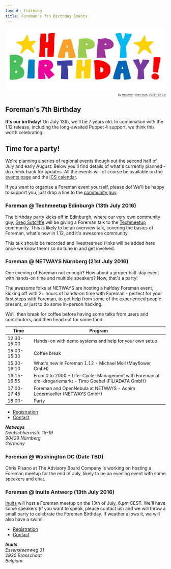 ```yaml
---
layout: training
title: Foreman's 7th Birthday Events
---
```


<div class='col-md-6 pull-right'>
<img src="/static/images/birthday.png" title="IHappy Birthday" />
<p style="font-size:8px;text-align:right">By <a href="//commons.wikimedia.org/wiki/User:Hendrike" title="User:Hendrike">Hendrike</a> - <span class="int-own-work" lang="en"><a href='https://commons.wikimedia.org/w/index.php?curid=3259208'>Own work</a></span>, <a title="Creative Commons Attribution-Share Alike 3.0" href="http://creativecommons.org/licenses/by-sa/3.0/">CC BY-SA 3.0</a></p>
</div>

## Foreman's 7th Birthday

**It's our birthday!** On July 13th, we'll be 7 years old. In combination with
the 1.12 release, including the long-awaited Puppet 4 support, we think this
worth celebrating!

## Time for a party!

We're planning a series of regional events though out the second half of July
and early August. Below you'll find details of what's currently planned - do
check back for updates. All the events will of course be available on the
[events page](/events) and the [ICS calendar](/events/all.ics).

If you want to organise a Foreman event yourself, please do! We'll be happy to
support you, just drop a line to the [community
guy](mailto:community@emeraldreverie.org).

### Foreman @ Techmeetup Edinburgh (13th July 2016)

The birthday party kicks off in Edinburgh, where our very own community guy,
[Greg Sutcliffe](https://twitter.com/gwmngilfen) will be giving a Foreman talk
to the [Techmeetup](http://techmeetup.co.uk) community. This is likely to be an
overview talk, covering the basics of Foreman, what's new in 1.12, and it's
awesome community.

This talk should be recorded and livestreamed (links will be added here once we
know them) so do tune in and get involved.

### Foreman @ NETWAYS Nürnberg (21st July 2016)

One evening of Foreman not enough? How about a proper half-day event with
hands-on time and multiple speakers? Now, that's a party!

The awesome folks at NETWAYS are hosting a halfday Foreman event, kicking off
with 2+ hours of hands-on time with Foreman - perfect for your first steps with
Foreman, to get help from some of the experienced people present, or just to do
some in-person hacking.

We'll then break for coffee before having some talks from users and
contributors, and then head out for some food.

Time        | Program
------------|------------------------------------------------------
12:30-15:00 | Hands-on with demo systems and help for your own setup
15:00-15:30 | Coffee break
15:30-16:10 | What's new in Foreman 1.12 - Michael Moll (Mayflower GmbH)
16:15-16:55 | From 0 to 2000 - Life-Cycle-Management with Foreman at dm-drogeriemarkt - Timo Goebel (FILIADATA GmbH)
17:00-17:45 | Foreman and OpenNebula at NETWAYS - Achim Ledermueller (NETWAYS GmbH)
18:00-      | Party

* [Registration](https://www.eventbrite.com/e/foreman-birthday-party-tickets-26323083050)
* [Contact](mailto:dirk.goetz@netways.de)

<address>
<strong>Netways</strong><br/>
Deutschherrnstr. 15-19<br/>
90429 Nürnberg<br/>
Germany
</address>

### Foreman @ Washington DC (Date TBD)

Chris Pisano at The Advisory Board Company is working on hosting
a Foreman meetup for the end of July, likely to be an evening
event with some speakers and chat.

### Foreman @ Inuits Antwerp (13th July 2016)

[Inuits](https://inuits.eu) will host a Foreman meetup on the 13th of July, 6.pm
CEST. We'll have some speakers (if you want to speak, please contact us) and we
will throw a small party to celebrate the Foreman Birthday. If weather allows
it, we will also have a swim!

* [Registration](http://www.meetup.com/Belgian-Puppet-User-Group/events/232171666/)
* [Contact](mailto:roidelapluie@inuits.eu)

<address>
<strong>Inuits</strong><br/>
Essensteenweg 31<br/>
2930 Brasschaat<br/>
Belgium
</address>

